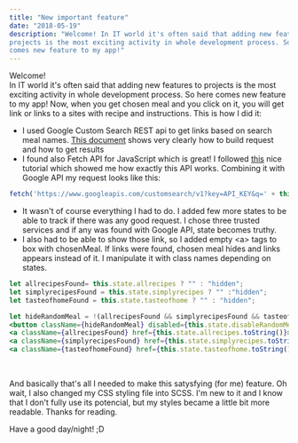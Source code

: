 ```yaml
---
title: "New important feature"
date: "2018-05-19"
description: "Welcome! In IT world it's often said that adding new features to 
projects is the most exciting activity in whole development process. So here 
comes new feature to my app!"
---
```


Welcome!\
In IT world it's often said that adding new features to projects is the most 
exciting activity in whole development process. So here comes new feature to my 
app! Now, when you get chosen meal and you click on it, you will get link or 
links to a sites with recipe and instructions. This is how I did it:
- I used Google Custom Search REST api to get links based on search meal names. 
[This document](
https://developers.google.com/custom-search/json-api/v1/using_rest) shows very 
clearly how to build request and how to get results
- I found also Fetch API for JavaScript which is great! I followed 
[this](https://blog.hellojs.org/fetching-api-data-with-react-js-460fe8bbf8f2) 
nice tutorial which showed me how exactly this API works. Combining it with 
Google API my request looks like this:

```jsx
fetch('https://www.googleapis.com/customsearch/v1?key=API_KEY&q=' + this.state.randomMeal + ' recipe')
```

- It wasn't of course everything I had to do. I added few more states to be 
able to track if there was any good request. I chose three trusted services and 
if any was found with Google API, state becomes truthy.
- I also had to be able to show those link, so I added empty \<a> tags to box 
with chosenMeal. If links were found, chosen meal hides and links appears 
instead of it. I manipulate it with class names depending on states.

```jsx
let allrecipesFound= this.state.allrecipes ? "" : "hidden";
let simplyrecipesFound = this.state.simplyrecipes ? "" :"hidden";
let tasteofhomeFound = this.state.tasteofhome ? "" : "hidden";

let hideRandomMeal = !(allrecipesFound && simplyrecipesFound && tasteofhomeFound) ? "hidden" : "";
<button className={hideRandomMeal} disabled={this.state.disableRandomMeal} id="randomMeal" onClick={this.showLinks}>{this.state.randomMeal}</button>  
<a className={allrecipesFound} href={this.state.allrecipes.toString()}>AllRecipes.com</a>  
<a className={simplyrecipesFound} href={this.state.simplyrecipes.toString()}>SimplyRecipes.com</a>  
<a className={tasteofhomeFound} href={this.state.tasteofhome.toString()}>TasteOfHome.com</a>
```
<br>

And basically that's all I needed to make this satysfying (for me) feature. Oh 
wait, I also changed my CSS styling file into SCSS. I'm new to it and I know 
that I don't fully use its potencial, but my styles became a little bit more 
readable. Thanks for reading.

Have a good day/night! ;D
